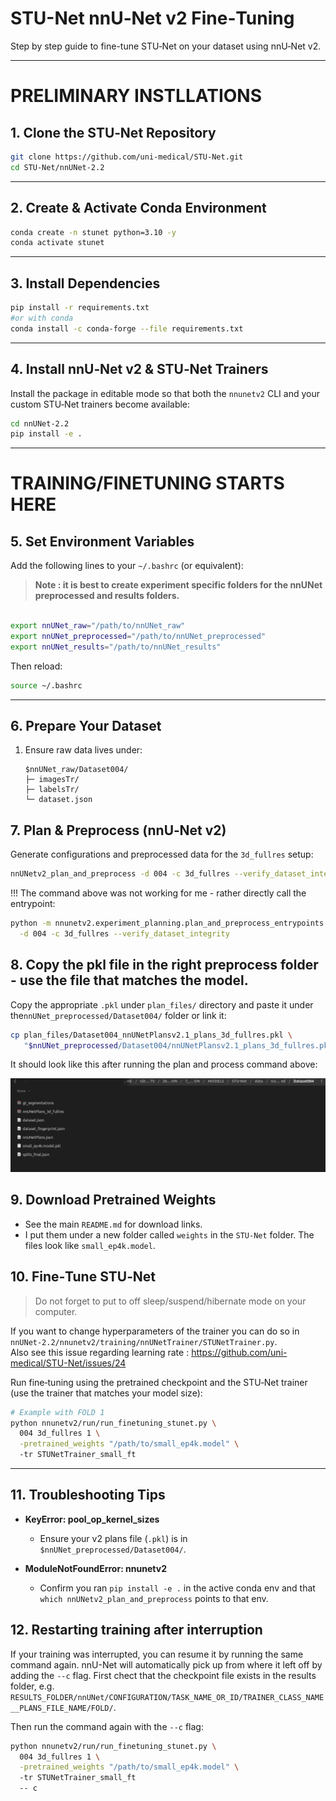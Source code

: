 # STU-Net nnU‑Net v2 Fine‑Tuning

Step by step guide to fine-tune STU‑Net on your dataset using nnU‑Net v2.

---

# PRELIMINARY INSTLLATIONS

## 1. Clone the STU‑Net Repository

```bash
git clone https://github.com/uni-medical/STU-Net.git
cd STU-Net/nnUNet-2.2
```

---

## 2. Create & Activate Conda Environment

```bash
conda create -n stunet python=3.10 -y
conda activate stunet
```

---

## 3. Install Dependencies

```bash
pip install -r requirements.txt
#or with conda 
conda install -c conda-forge --file requirements.txt
```

---

## 4. Install nnU‑Net v2 & STU‑Net Trainers

Install the package in editable mode so that both the `nnunetv2` CLI and your custom STU‑Net trainers become available:

```bash
cd nnUNet-2.2
pip install -e .
```

---

# TRAINING/FINETUNING STARTS HERE

## 5. Set Environment Variables

Add the following lines to your `~/.bashrc` (or equivalent):

> **Note : it is best to create experiment specific folders for the nnUNet preprocessed and results folders.**


```bash

export nnUNet_raw="/path/to/nnUNet_raw"
export nnUNet_preprocessed="/path/to/nnUNet_preprocessed"
export nnUNet_results="/path/to/nnUNet_results"
```

Then reload:

```bash
source ~/.bashrc
```

---

## 6. Prepare Your Dataset

1. Ensure raw data lives under:

   ```
   $nnUNet_raw/Dataset004/
   ├─ imagesTr/
   ├─ labelsTr/
   └─ dataset.json
   ```


## 7. Plan & Preprocess (nnU‑Net v2)

Generate configurations and preprocessed data for the `3d_fullres` setup:

```bash
nnUNetv2_plan_and_preprocess -d 004 -c 3d_fullres --verify_dataset_integrity
```
 !!! The command above was not working for me - rather directly call the entrypoint:

```bash
python -m nnunetv2.experiment_planning.plan_and_preprocess_entrypoints \
  -d 004 -c 3d_fullres --verify_dataset_integrity
```


## 8. Copy the pkl file in the right preprocess folder - use the file that matches the model. 
Copy the appropriate `.pkl` under `plan_files/` directory and paste it under  the`nnUNet_preprocessed/Dataset004/` folder  or link it:

```bash
cp plan_files/Dataset004_nnUNetPlansv2.1_plans_3d_fullres.pkl \
   "$nnUNet_preprocessed/Dataset004/nnUNetPlansv2.1_plans_3d_fullres.pkl"
```

It should look like this after running the plan and process command above:



![img.png](img.png)


## 9. Download Pretrained Weights
- See the main `README.md` for download links.
- I put them under a new folder called `weights` in the `STU-Net` folder. The files look like `small_ep4k.model`.



## 10. Fine‑Tune STU‑Net


> Do not forget to put to off sleep/suspend/hibernate mode on your computer.

If you want to change hyperparameters of the trainer you can do so in  `nnUNet-2.2/nnunetv2/training/nnUNetTrainer/STUNetTrainer.py`.  
Also see this issue regarding learning rate : https://github.com/uni-medical/STU-Net/issues/24

Run fine‑tuning using the pretrained checkpoint and the STU‑Net trainer (use the trainer that matches your model size):

```bash
# Example with FOLD 1 
python nnunetv2/run/run_finetuning_stunet.py \
  004 3d_fullres 1 \
  -pretrained_weights "/path/to/small_ep4k.model" \ 
  -tr STUNetTrainer_small_ft
```

---

## 11. Troubleshooting Tips

* **KeyError: pool\_op\_kernel\_sizes**

  * Ensure your v2 plans file (`.pkl`) is in `$nnUNet_preprocessed/Dataset004/`.

* **ModuleNotFoundError: nnunetv2**

  * Confirm you ran `pip install -e .` in the active conda env and that `which nnUNetv2_plan_and_preprocess` points to that env.


## 12. Restarting training after interruption

If your training was interrupted, you can resume it by running the same command again. nnU-Net will automatically pick up from where it left off by adding the `--c` flag. First chect that the checkpoint file exists in the results folder, e.g. `RESULTS_FOLDER/nnUNet/CONFIGURATION/TASK_NAME_OR_ID/TRAINER_CLASS_NAME__PLANS_FILE_NAME/FOLD/`. 

Then run the command again with the `--c` flag:

```bash
python nnunetv2/run/run_finetuning_stunet.py \
  004 3d_fullres 1 \
  -pretrained_weights "/path/to/small_ep4k.model" \ 
  -tr STUNetTrainer_small_ft
  -- c
```